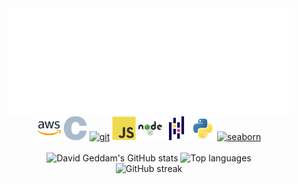<div align="center">
  <!-- WORKING CHAT BUBBLES -->
  <img src="https://raw.githubusercontent.com/dave21-py/dave21-py/main/chat.svg" alt="David's Profile Card" width="450"/>
  
  
  <!-- LANGUAGES AND TOOLS -->
  <div>
    <a href="https://aws.amazon.com" target="_blank" rel="noreferrer"><img src="https://raw.githubusercontent.com/devicons/devicon/master/icons/amazonwebservices/amazonwebservices-original-wordmark.svg" alt="aws" width="38" height="38"/></a>
    <a href="https://www.cprogramming.com/" target="_blank" rel="noreferrer"><img src="https://raw.githubusercontent.com/devicons/devicon/master/icons/c/c-original.svg" alt="c" width="38" height="38"/></a>
    <a href="https://git-scm.com/" target="_blank" rel="noreferrer"><img src="https://www.vectorlogo.zone/logos/git-scm/git-scm-icon.svg" alt="git" width="38" height="38"/></a>
    <a href="https://developer.mozilla.org/en-US/docs/Web/JavaScript" target="_blank" rel="noreferrer"><img src="https://raw.githubusercontent.com/devicons/devicon/master/icons/javascript/javascript-original.svg" alt="javascript" width="38" height="38"/></a>
    <a href="https://nodejs.org" target="_blank" rel="noreferrer"><img src="https://raw.githubusercontent.com/devicons/devicon/master/icons/nodejs/nodejs-original-wordmark.svg" alt="nodejs" width="38" height="38"/></a>
    <a href="https://pandas.pydata.org/" target="_blank" rel="noreferrer"><img src="https://raw.githubusercontent.com/devicons/devicon/2ae2a900d2f041da66e950e4d48052658d850630/icons/pandas/pandas-original.svg" alt="pandas" width="38" height="38"/></a>
    <a href="https://www.python.org" target="_blank" rel="noreferrer"><img src="https://raw.githubusercontent.com/devicons/devicon/master/icons/python/python-original.svg" alt="python" width="38" height="38"/></a>
    <a href="https://seaborn.pydata.org/" target="_blank" rel="noreferrer"><img src="https://seaborn.pydata.org/_images/logo-mark-lightbg.svg" alt="seaborn" width="38" height="38"/></a>
  </div>

  <br>

  <!-- WORKING GITHUB STATS -->
  <div>
    <img src="https://github-readme-stats.vercel.app/api?username=dave21-py&show_icons=true&hide_border=true&bg_color=0D1117&title_color=c9d1d9&text_color=8b949e&icon_color=4FBC8A&rank_icon=github" alt="David Geddam's GitHub stats" />
    <img src="https://github-readme-stats.vercel.app/api/top-langs?username=dave21-py&show_icons=true&locale=en&layout=compact&hide_border=true&bg_color=0D1117&title_color=c9d1d9&text_color=8b949e" alt="Top languages" />
    <br>
    <img src="https://github-readme-streak-stats.herokuapp.com/?user=dave21-py&background=0D1117&hide_border=true&stroke=8b949e&ring=4FBC8A&fire=FFBF00&currStreakNum=c9d1d9&sideNums=8b949e&currStreakLabel=c9d1d9&sideLabels=8b949e&dates=8b949e" alt="GitHub streak" />
  </div>
</div>
